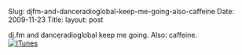 Slug: djfm-and-danceradioglobal-keep-me-going-also-caffeine
Date: 2009-11-23
Title:
layout: post

dj.fm and danceradioglobal keep me going. Also: caffeine.<br/>
<a style="display: inline;" href="http://steveivy.typepad.com/.a/6a010534988cd3970b0120a6cab2ce970b-pi"><img class="asset asset-image at-xid-6a010534988cd3970b0120a6cab2ce970b" alt="ITunes" title="ITunes" src="http://steveivy.typepad.com/.a/6a010534988cd3970b0120a6cab2ce970b-800wi" border="0" /></a> <br />
